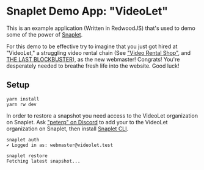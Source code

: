 # Snaplet Demo App: "VideoLet"

This is an example application (Written in RedwoodJS) that's used to demo some of the power of [Snaplet](https://snaplet.dev).

For this demo to be effective try to imagine that you just got hired at "VideoLet," a struggling video rental chain (See ["Video Rental Shop"](https://en.wikipedia.org/wiki/Video_rental_shop), and [THE LAST BLOCKBUSTER](https://www.youtube.com/watch?v=Ov9ls_3tJ1Y)), as the new webmaster! Congrats! You're desperately needed to breathe fresh life into the website. Good luck!

## Setup

```terminal
yarn install
yarn rw dev
```

In order to restore a snapshot you need access to the VideoLet organization on Snaplet.
Ask ["peterp" on Discord](https://discord.com/invite/aNSMaWtjKx) to add your to the VideoLet organization on Snaplet, then install [Snaplet CLI](https://www.notion.so/snaplet/CLI-Installation-332b17f65b8f41bc924352cbfbecee8d).

```terminal
snaplet auth
✔ Logged in as: webmaster@videolet.test

snaplet restore
Fetching latest snapshot...
```